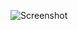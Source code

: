 ![Screenshot](https://raw.githubusercontent.com/Cryakl/Ultimate-RAT-Collection/refs/heads/main/GDoor/Glacier%20v8.2/Screenshot.png)

